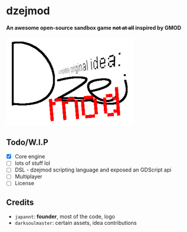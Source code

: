 # dzejmod
#### An awesome open-source sandbox game ~~not at all~~ inspired by GMOD

![awesome logo](/mat/ui/github_logo.png)

## Todo/W.I.P
- [x] Core engine
- [ ] lots of stuff lol
- [ ] DSL - dzejmod scripting language and exposed an GDScript api
- [ ] Multiplayer
- [ ] License

## Credits
- `japannt`: **founder**, most of the code, logo
- `darksoulmaster`: certain assets, idea contributions
